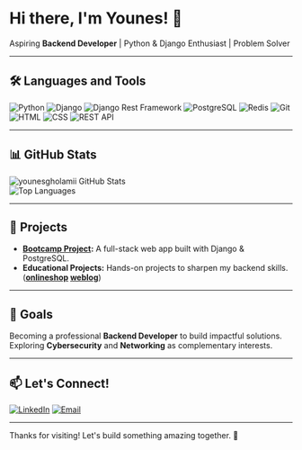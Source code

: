 
# Hi there, I'm Younes! 👋

Aspiring **Backend Developer** | Python & Django Enthusiast | Problem Solver  

---

## 🛠️ Languages and Tools  
![Python](https://img.shields.io/badge/Python-3776AB?style=for-the-badge&logo=python&logoColor=white)
![Django](https://img.shields.io/badge/Django-092E20?style=for-the-badge&logo=django&logoColor=white)
![Django Rest Framework](https://img.shields.io/badge/DRF-ff1709?style=for-the-badge&logo=django&logoColor=white&label=Django%20Rest%20Framework)
![PostgreSQL](https://img.shields.io/badge/PostgreSQL-316192?style=for-the-badge&logo=postgresql&logoColor=white)
![Redis](https://img.shields.io/badge/Redis-DC382D?style=for-the-badge&logo=redis&logoColor=white)
![Git](https://img.shields.io/badge/Git-F05032?style=for-the-badge&logo=git&logoColor=white)
![HTML](https://img.shields.io/badge/HTML5-E34F26?style=for-the-badge&logo=html5&logoColor=white)
![CSS](https://img.shields.io/badge/CSS3-1572B6?style=for-the-badge&logo=css3&logoColor=white)
![REST API](https://img.shields.io/badge/REST-02569B?style=for-the-badge&logo=rest&logoColor=white)

---

## 📊 GitHub Stats  
![younesgholamii GitHub Stats](https://github-readme-stats.vercel.app/api?username=yourusername&show_icons=true&theme=radical)  
![Top Languages](https://github-readme-stats.vercel.app/api/top-langs/?username=yourusername&layout=compact&theme=radical)

---

## 🚀 Projects  
- **[Bootcamp Project](https://github.com/younesgholamii/bootcamp_appointment):** A full-stack web app built with Django & PostgreSQL.  
- **Educational Projects:** Hands-on projects to sharpen my backend skills.(**[onlineshop](https://github.com/younesgholamii/onlineshop) [weblog](https://github.com/younesgholamii/weblog)**)

---

## 🎯 Goals  
Becoming a professional **Backend Developer** to build impactful solutions.  
Exploring **Cybersecurity** and **Networking** as complementary interests.

---

## 📫 Let's Connect!  
[![LinkedIn](https://img.shields.io/badge/LinkedIn-0077B5?style=for-the-badge&logo=linkedin&logoColor=white)](https://linkedin.com/in/yourprofile)
[![Email](https://img.shields.io/badge/Email-D14836?style=for-the-badge&logo=gmail&logoColor=white)](mailto:your-email@example.com)

---

Thanks for visiting! Let's build something amazing together. 🚀
